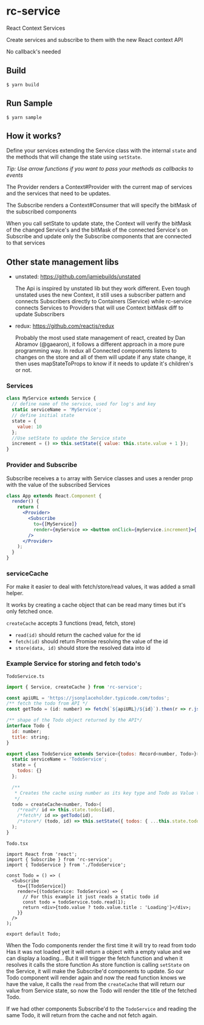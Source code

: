 # rc-service

React Context Services

Create services and subscribe to them with the new React context API

No callback's needed

## Build

`$ yarn build`

## Run Sample

`$ yarn sample`

## How it works?

Define your services extending the Service class with the internal `state` and the methods that will change the state using `setState`.

_Tip: Use arrow functions if you want to pass your methods as callbacks to events_

The Provider renders a Context#Provider with the current map of services and the services that need to be updates.

The Subscribe renders a Context#Consumer that will specify the bitMask of the subscribed components

When you call setState to update state, the Context will verify the bitMask of the changed Service's and the bitMask of the connected Service's on Subscribe and update only the Subscribe components that are connected to that services

## Other state management libs
+ unstated: https://github.com/jamiebuilds/unstated

    The Api is inspired by unstated lib but they work different. Even tough unstated uses the new Context, it still uses a subscriber pattern and connects Subscribers directly to Containers (Service) while rc-service connects Services to Providers that will use Context bitMask diff to update Subscribers
+ redux: https://github.com/reactjs/redux

    Probably the most used state management of react, created by Dan Abramov (@gaearon), it follows a different approach in a more pure programming way.
    In redux all Connected components listens to changes on the store and all of them will update if any state change, it then uses mapStateToProps to know if it needs to update it's children's or not. 

### Services

```javascript
class MyService extends Service {
  // define name of the service, used for log's and key
  static serviceName = 'MyService';
  // define initial state
  state = {
    value: 10
  };
  //Use setState to update the Service state
  increment = () => this.setState({ value: this.state.value + 1 });
}
```

### Provider and Subscribe

Subscribe receives a `to` array with Service classes and uses a render prop with the value of the subscribed Services

```jsx
class App extends React.Component {
  render() {
    return (
      <Provider>
        <Subscribe
          to={[MyService]}
          render={myService => <button onClick={myService.increment}>{'myService ' + myService.state.value}</button>}
        />
      </Provider>
    );
  }
}
```

### serviceCache

For make it easier to deal with fetch/store/read values, it was added a small helper.

It works by creating a cache object that can be read many times but it's only fetched once.

`createCache` accepts 3 functions (read, fetch, store)
* `read(id)` should return the cached value for the id
* `fetch(id)` should return Promise resolving the value of the id
* `store(data, id)` should store the resolved data into id

### Example Service for storing and fetch todo's 
`TodoService.ts`
```javascript
import { Service, createCache } from 'rc-service';

const apiURL = 'https://jsonplaceholder.typicode.com/todos';
/** fetch the todo from API */
const getTodo = (id: number) => fetch(`${apiURL}/${id}`).then(r => r.json()) as Promise<Todo>;

/** shape of the Todo object returned by the API*/
interface Todo {
  id: number;
  title: string;
}

export class TodoService extends Service<{todos: Record<number, Todo>}> {
  static serviceName = 'TodoService';
  state = {
    todos: {}
  };

  /**
   * Creates the cache using number as its key type and Todo as Value type 
   */
  todo = createCache<number, Todo>(
    /*read*/ id => this.state.todos[id],
    /*fetch*/ id => getTodo(id),
    /*store*/ (todo, id) => this.setState({ todos: { ...this.state.todos, [id]: todo } })
  );
}

```
`Todo.tsx`
```tsx
import React from 'react';
import { Subscribe } from 'rc-service';
import { TodoService } from './TodoService';

const Todo = () => (
  <Subscribe
    to={[TodoService]}
    render={(todoService: TodoService) => {
      // For this example it just reads a static todo id
      const todo = todoService.todo.read(1);
      return <div>{todo.value ? todo.value.title : 'Loading'}</div>;
    }}
  />
);

export default Todo;
```

When the Todo components render the first time it will try to read from todo
Has it was not loaded yet it will return a object with a empty value
and we can display a loading...
But it will trigger the fetch function and when it resolves it calls the store function
As store function is calling `setState` on the Service, it will make the Subscribe'd components
to update. So our Todo component will render again and now the read function knows we have the value,
it calls the `read` from the `createCache` that will return our value from Service state, 
so now the Todo will render the title of the fetched Todo.

If we had other components Subscribe'd to the `TodoService` and reading the same Todo, it will return from
the cache and not fetch again.